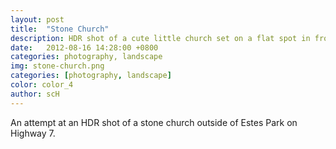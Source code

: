 ```yaml
---
layout: post
title:  "Stone Church"
description: HDR shot of a cute little church set on a flat spot in front of the mountains.
date:   2012-08-16 14:28:00 +0800
categories: photography, landscape
img: stone-church.png
categories: [photography, landscape]
color: color_4
author: scH
---
```


An attempt at an HDR shot of a stone church outside of Estes Park on Highway 7.
